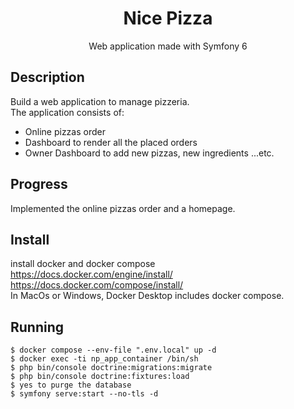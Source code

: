 <div align="center">
    <h1>Nice Pizza</h1>
    <p>Web application made with Symfony 6</p>
</div>

## Description
Build a web application to manage pizzeria.  
The application consists of:
* Online pizzas order
* Dashboard to render all the placed orders
* Owner Dashboard to add new pizzas, new ingredients ...etc.

## Progress
Implemented the online pizzas order and a homepage.

## Install
install docker and docker compose  
https://docs.docker.com/engine/install/  
https://docs.docker.com/compose/install/  
In MacOs or Windows, Docker Desktop includes docker compose.  

## Running
    $ docker compose --env-file ".env.local" up -d
    $ docker exec -ti np_app_container /bin/sh
    $ php bin/console doctrine:migrations:migrate
    $ php bin/console doctrine:fixtures:load
    $ yes to purge the database
    $ symfony serve:start --no-tls -d




